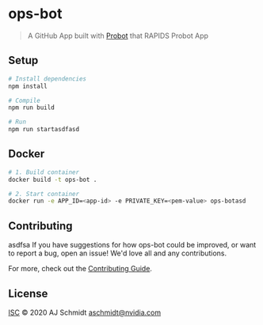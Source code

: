 # ops-bot

> A GitHub App built with [Probot](https://github.com/probot/probot) that RAPIDS Probot App

## Setup

```sh
# Install dependencies
npm install

# Compile
npm run build

# Run
npm run startasdfasd
```

## Docker

```sh
# 1. Build container
docker build -t ops-bot .

# 2. Start container
docker run -e APP_ID=<app-id> -e PRIVATE_KEY=<pem-value> ops-botasd
```

## Contributing
asdfsa
If you have suggestions for how ops-bot could be improved, or want to report a bug, open an issue! We'd love all and any contributions.

For more, check out the [Contributing Guide](CONTRIBUTING.md).

## License

[ISC](LICENSE) © 2020 AJ Schmidt <aschmidt@nvidia.com>
